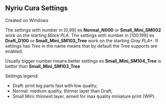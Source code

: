 ## Nyriu Cura Settings
Created on Windows

The settings with number in [0,99] es **Normal_N000** or **Small_Mini_SM002** work on the starting *Black PLA*.
The settings with number in [100,199] es **Draft_D100** or **Small_Mini_SM103_Tree** work on the starting *Gray PLA+*.
If settings has *Tree* in the name means that by default the Tree supports are enabled.

Usually bigger number means better settings es **Small_Mini_SM104_Tree** is better than **Small_Mini_SM103_Tree**

Settings legend:
* Draft: print big parts fast with low quality;
* Normal: medium quality, thinner layer than Draft;
* Small Mini: thinnest layer, aimed for max quality miniature print (WIP).
